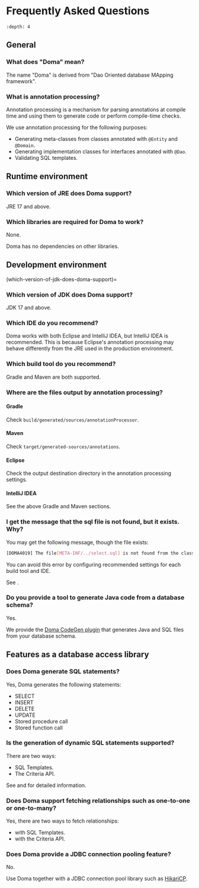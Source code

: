 # Frequently Asked Questions

```{contents}
:depth: 4
```

## General

### What does "Doma" mean?

The name "Doma" is derived from "Dao Oriented database MApping framework".

### What is annotation processing?

Annotation processing is a mechanism for parsing annotations
at compile time and using them to generate code or perform compile-time checks.

We use annotation processing for the following purposes:

- Generating meta-classes from classes annotated with `@Entity` and `@Domain`.
- Generating implementation classes for interfaces annotated with `@Dao`.
- Validating SQL templates.

## Runtime environment

### Which version of JRE does Doma support?

JRE 17 and above.

### Which libraries are required for Doma to work?

None.

Doma has no dependencies on other libraries.

## Development environment

(which-version-of-jdk-does-doma-support)=

### Which version of JDK does Doma support?

JDK 17 and above.

### Which IDE do you recommend?

Doma works with both Eclipse and IntelliJ IDEA, but IntelliJ IDEA is recommended.
This is because Eclipse's annotation processing may behave differently from the JRE used in the production environment.

### Which build tool do you recommend?

Gradle and Maven are both supported.

### Where are the files output by annotation processing?

#### Gradle

Check `build/generated/sources/annotationProcessor`.

#### Maven

Check `target/generated-sources/annotations`.

#### Eclipse

Check the output destination directory in the annotation processing settings.

#### IntelliJ IDEA

See the above Gradle and Maven sections.

### I get the message that the sql file is not found, but it exists. Why?

You may get the following message, though the file exists:

```sh
[DOMA4019] The file[META-INF/../select.sql] is not found from the classpath
```

You can avoid this error by configuring recommended settings for each build tool and IDE.

See [](build.md).

### Do you provide a tool to generate Java code from a database schema?

Yes.

We provide the [Doma CodeGen plugin](https://github.com/domaframework/doma-codegen-plugin)
that generates Java and SQL files from your database schema.

## Features as a database access library

### Does Doma generate SQL statements?

Yes, Doma generates the following statements:

- SELECT
- INSERT
- DELETE
- UPDATE
- Stored procedure call
- Stored function call

### Is the generation of dynamic SQL statements supported?

There are two ways:

- SQL Templates.
- The Criteria API.

See [](sql.md) and [](query-dsl.md) for detailed information.

### Does Doma support fetching relationships such as one-to-one or one-to-many?

Yes, there are two ways to fetch relationships:

- [](aggregate-strategy.md) with SQL Templates.
- [](query-dsl.md#association) with the Criteria API.

### Does Doma provide a JDBC connection pooling feature?

No.

Use Doma together with
a JDBC connection pool library such as [HikariCP](https://github.com/brettwooldridge/HikariCP).

